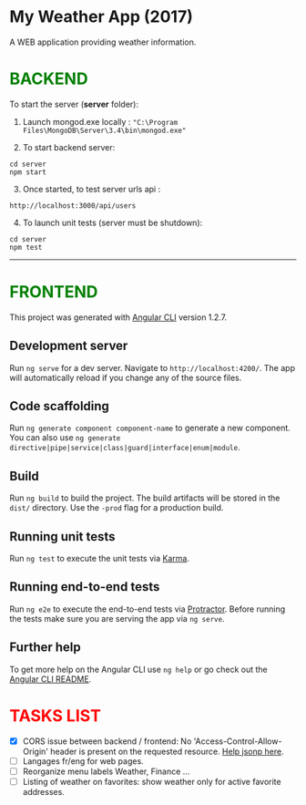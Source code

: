# My Weather App (2017)

A WEB application providing weather information.


# <span style="color:green">BACKEND</span>

To start the server (<b>server</b> folder):

1. Launch mongod.exe locally :
`
"C:\Program Files\MongoDB\Server\3.4\bin\mongod.exe"
`

2. To start backend server:
```
cd server
npm start
```

3. Once started, to test server urls api :
```
http://localhost:3000/api/users
```

4. To launch unit tests (server must be shutdown):
```
cd server
npm test
```

---------------------------------------------------------------


# <span style="color:green">FRONTEND</span>

This project was generated with [Angular CLI](https://github.com/angular/angular-cli) version 1.2.7.

## Development server

Run `ng serve` for a dev server. Navigate to `http://localhost:4200/`. The app will automatically reload if you change any of the source files.

## Code scaffolding

Run `ng generate component component-name` to generate a new component. You can also use `ng generate directive|pipe|service|class|guard|interface|enum|module`.

## Build

Run `ng build` to build the project. The build artifacts will be stored in the `dist/` directory. Use the `-prod` flag for a production build.

## Running unit tests

Run `ng test` to execute the unit tests via [Karma](https://karma-runner.github.io).

## Running end-to-end tests

Run `ng e2e` to execute the end-to-end tests via [Protractor](http://www.protractortest.org/).
Before running the tests make sure you are serving the app via `ng serve`.

## Further help

To get more help on the Angular CLI use `ng help` or go check out the [Angular CLI README](https://github.com/angular/angular-cli/blob/master/README.md).

# <span style="color:red">TASKS LIST</span>

- [x] CORS issue between backend / frontend:  No 'Access-Control-Allow-Origin' header is present on the requested resource. 
 [Help jsonp here](https://codecraft.tv/courses/angular/http/jsonp-with-observables/).
- [ ] Langages fr/eng for web pages.
- [ ] Reorganize menu labels Weather, Finance ...
- [ ] Listing of weather on favorites: show weather only for active favorite addresses.
